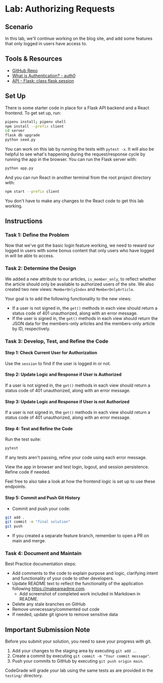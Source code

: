 # Lab: Authorizing Requests

## Scenario

In this lab, we'll continue working on the blog site, and add some features that
only logged in users have access to.

## Tools & Resources

- [GitHub Repo](https://github.com/learn-co-curriculum/flask-authorization-lab)
- [What is Authentication? - auth0](https://auth0.com/intro-to-iam/what-is-authentication)
- [API - Flask: class flask.session](https://flask.palletsprojects.com/en/2.2.x/api/#flask.session)

## Set Up

There is some starter code in place for a Flask API backend and a React frontend.
To get set up, run:

```bash
pipenv install; pipenv shell
npm install --prefix client
cd server
flask db upgrade
python seed.py
```

You can work on this lab by running the tests with `pytest -x`. It will also be
helpful to see what's happening during the request/response cycle by running the
app in the browser. You can run the Flask server with:

```bash
python app.py
```

And you can run React in another terminal from the root project directory with:

```bash
npm start --prefix client
```

You don't have to make any changes to the React code to get this lab working.

## Instructions

### Task 1: Define the Problem

Now that we've got the basic login feature working, we need to reward our logged
in users with some bonus content that only users who have logged in will be able
to access.

### Task 2: Determine the Design

We added a new attribute to our articles, `is_member_only`, to reflect whether
the article should only be available to authorized users of the site. We also
created two new views: `MemberOnlyIndex` and `MemberOnlyArticle`.

Your goal is to add the following functionality to the new views:

- If a user is not signed in, the `get()` methods in each view should return a
  status code of 401 unauthorized, along with an error message.
- If the user is signed in, the `get()` methods in each view should return the
  JSON data for the members-only articles and the members-only article by ID, respectively.

### Task 3: Develop, Test, and Refine the Code

#### Step 1: Check Current User for Authorization

Use the `session` to find if the user is logged in or not.

#### Step 2: Update Logic and Response if User is Authorized

If a user is not signed in, the `get()` methods in each view should return a
status code of 401 unauthorized, along with an error message.

#### Step 3: Update Logic and Response if User is not Authorized

If a user is not signed in, the `get()` methods in each view should return a
status code of 401 unauthorized, along with an error message.

#### Step 4: Test and Refine the Code

Run the test suite:

```bash
pytest
```

If any tests aren't passing, refine your code using each error message.

View the app in browser and test login, logout, and session persistence. Refine code if needed.

Feel free to also take a look at how the frontend logic is set up to use these endpoints.

#### Step 5: Commit and Push Git History

* Commit and push your code:

```bash
git add .
git commit -m "final solution"
git push
```

* If you created a separate feature branch, remember to open a PR on main and merge.

### Task 4: Document and Maintain
Best Practice documentation steps:
* Add comments to the code to explain purpose and logic, clarifying intent and functionality of your code to other developers.
* Update README text to reflect the functionality of the application following https://makeareadme.com. 
  * Add screenshot of completed work included in Markdown in README.
* Delete any stale branches on GitHub
* Remove unnecessary/commented out code
* If needed, update git ignore to remove sensitive data

## Important Submission Note

Before you submit your solution, you need to save your progress with git.

1. Add your changes to the staging area by executing `git add .`.
2. Create a commit by executing `git commit -m "Your commit message"`.
3. Push your commits to GitHub by executing `git push origin main`.

CodeGrade will grade your lab using the same tests as are provided in the `testing/` directory.
